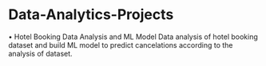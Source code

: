 # Data-Analytics-Projects

• Hotel Booking Data Analysis and ML Model
   Data analysis of hotel booking dataset and build ML model to predict cancelations according to the analysis of dataset.
